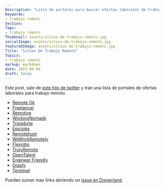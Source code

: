```yaml
---
Description: "Lista de portales para buscar ofertas laborales de trabajo remoto"
Keywords:
- trabajo remoto
Section: 
Tags:
- trabajo remoto
Thumbnail: assets/sitios-de-trabajo-remoto.jpg
socialImage: assets/sitios-de-trabajo-remoto.jpg
featuredImage: assets/sitios-de-trabajo-remoto.jpg
Title: "Sitios De Trabajo Remoto"
Topics:
- trabajo remoto
markup: markdown
date: 2022-04-04
draft: false
---
```


Este post, sale de [este hilo de twitter](https://twitter.com/Insharamin/status/1505891547224674317) y trae una lista de portales de ofertas laborales para trabajo remoto.

- [Remote Ok](https://remoteok.io)
- [Freelancer](https://freelancer.com)
- [Remotive](https://remotive.io)
- [WorkingNomads](https://workingnomads.co)
- [Triplebyte](https://triplebyte.com)
- [Epicjobs](https://epicjobs.co)
- [Remotehunt](https://remotehunt.com)
- [WeWorkRemotely](https://weworkremotely.com)
- [Flexjobs](https://flexjobs.com)
- [TrulyRemote](https://Trulyremote.co)
- [OpenTalent](https://Opentalent.co)
- [Engineer Friendly](https://Engineerfriendly.com )
- [Grazly](https://Grazily.com )
- [Terminal](https://terminal.io/engineers)

Pueden sumar mas links abriendo un [issue en Disneyland](https://github.com/sysarmy/disneyland/issues/new).